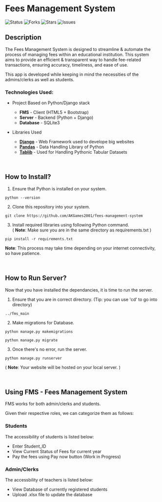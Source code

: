 # Fees Management System

![Status](https://img.shields.io/badge/status-under%20developement-red)
![Forks](https://img.shields.io/github/forks/AKGames2001/online-examination-system)
![Stars](https://img.shields.io/github/stars/AKGames2001/online-examination-system)
![Issues](https://img.shields.io/github/issues/AKGames2001/online-examination-system)

## Description

The Fees Management System is designed to streamline & automate the process of managing fees within an educational institution. This system aims to provide an efficient & transparent way to handle fee-related transactions, ensuring accuracy, timeliness, and ease 
of use.

This app is developed while keeping in mind the necessities of the admins/clerks as well as students.

### Technologies Used:
* Project Based on Python/Django stack
  - **FMS** - Client (HTML5 + Bootstrap)
  - **Server** - Backend (Python + Django)
  - **Database** - SQLite3

* Libraries Used
  - **[Django](https://www.djangoproject.com/)** - Web Framework used to develope big websites
  - **[Pandas](https://pandas.pydata.org/)** - Data Handling Library of Python
  - **[Tablib](https://tablib.readthedocs.io/)** - Used for Handling Pythonic Tabular Datasets

<br>

## How to Install?
1. Ensure that Python is installed on your system.
```
python --version
```

2. Clone this repository into your system.
```
git clone https://github.com/AKGames2001/fees-management-system
```

3. Install required libraries using following Python command. <br>
( **Note**: Make sure you are in the same directory as requirements.txt )
```
pip install -r requirements.txt
```
**Note**: This process may take time depending on your internet connectivity, so have patience.

<br>

## How to Run Server?
Now that you have installed the dependancies, it is time to run the server. 
<br>
1. Ensure that you are in correct directory. (Tip: you can use 'cd' to go into directory)
```
../fms_main
```

2. Make migrations for Database.
```
python manage.py makemigrations

python manage.py migrate
```

3. Once there's no error, run the server.
```
python manage.py runserver
```
( **Note**: Your website will be hosted on your local server. )

<br>

## Using FMS - Fees Management System
FMS works for both admin/clerks and students.

Given their respective roles, we can categorize them as follows:

### Students
The accessibility of students is listed below:
- Enter Student_ID
- View Current Status of Fees for current year
- Pay the fees using Pay now button (Work in Progress)

### Admin/Clerks
The accessbility of teachers is listed below:
- View Database of currently registered students
- Upload .xlsx file to update the database

<br>
